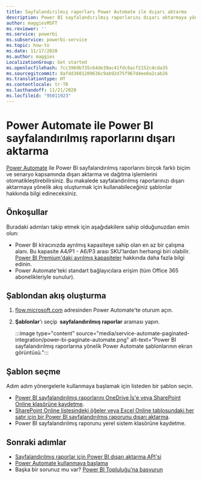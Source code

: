 ```yaml
---
title: Sayfalandırılmış raporları Power Automate ile dışarı aktarma
description: Power BI sayfalandırılmış raporlarını dışarı aktarmaya yönelik Power Automate akışlarını nasıl oluşturacağınızı öğrenin.
author: maggiesMSFT
ms.reviewer: ''
ms.service: powerbi
ms.subservice: powerbi-service
ms.topic: how-to
ms.date: 11/17/2020
ms.author: maggies
LocalizationGroup: Get started
ms.openlocfilehash: 7cc3969b735c64de39ac41fdc6acf2152c4cda35
ms.sourcegitcommit: 8afdd3601209636c9ab92d75f967d4ee0a2cab26
ms.translationtype: HT
ms.contentlocale: tr-TR
ms.lasthandoff: 11/21/2020
ms.locfileid: "95011923"
---
```

# <a name="export-power-bi-paginated-reports-with-power-automate"></a>Power Automate ile Power BI sayfalandırılmış raporlarını dışarı aktarma

[Power Automate](/power-automate/getting-started) ile Power BI sayfalandırılmış raporlarını birçok farklı biçim ve senaryo kapsamında dışarı aktarma ve dağıtma işlemlerini otomatikleştirebilirsiniz. Bu makalede sayfalandırılmış raporlarınızı dışarı aktarmaya yönelik akış oluşturmak için kullanabileceğiniz şablonlar hakkında bilgi edineceksiniz.  

## <a name="prerequisites"></a>Önkoşullar  

Buradaki adımları takip etmek için aşağıdakilere sahip olduğunuzdan emin olun:

- Power BI kiracınızda ayrılmış kapasiteye sahip olan en az bir çalışma alanı. Bu kapasite A4/P1 - A6/P3 arası SKU'lardan herhangi biri olabilir. [Power BI Premium'daki ayrılmış kapasiteler](../admin/service-premium-what-is.md) hakkında daha fazla bilgi edinin.
- Power Automate'teki standart bağlayıcılara erişim (tüm Office 365 abonelikleriyle sunulur).

## <a name="create-a-flow-from-a-template"></a>Şablondan akış oluşturma 

1. [flow.microsoft.com](https://flow.microsoft.com/) adresinden Power Automate'te oturum açın. 
1. **Şablonlar**'ı seçip  **sayfalandırılmış raporlar** araması yapın. 

    :::image type="content" source="media/service-automate-paginated-integration/power-bi-paginate-automate.png" alt-text="Power BI sayfalandırılmış raporlarına yönelik Power Automate şablonlarının ekran görüntüsü.":::

## <a name="select-a-template"></a>Şablon seçme 

Adım adım yönergelerle kullanmaya başlamak için listeden bir şablon seçin.  

- [Power BI sayfalandırılmış raporlarını OneDrive İş'e veya SharePoint Online klasörüne kaydetme](service-automate-paginated-onedrive-sharepoint.md).  
- [SharePoint Online listesindeki öğeler veya Excel Online tablosundaki her satır için bir Power BI sayfalandırılmış raporunu dışarı aktarma](service-automate-paginated-excel-sharepoint-list.md).
- Power BI sayfalandırılmış raporunu yerel sistem klasörüne kaydetme.

## <a name="next-steps"></a>Sonraki adımlar

- [Sayfalandırılmış raporlar için Power BI dışarı aktarma API'si](../developer/embedded/export-paginated-report.md)
- [Power Automate kullanmaya başlama](/power-automate/getting-started/)
- Başka bir sorunuz mu var? [Power BI Topluluğu'na başvurun](https://community.powerbi.com/)
